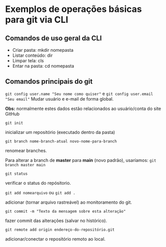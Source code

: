 # Exemplos de operações básicas para git via CLI

## Comandos de uso geral da CLI

- Criar pasta: mkdir nomepasta
- Listar conteúdo: dir
- Limpar tela: cls
- Entar na pasta: cd nomepasta

## Comandos principais do git


`git config user.name "Seu nome como quiser"` e 
`git config user.email "Seu email"`
Mudar usuário e e-mail de forma global.

**Obs:** normalmente estes dados estão relacionados ao usuário/conta do site GitHub

`git init`

inicializar um repositório (executado dentro da pasta)

`git branch nome-branch-atual novo-nome-para-branch`

renomear branches.

Para alterar a branch de **master** para **main** (novo padrão), usaríamos: `git branch master main`

`git status`

verificar o status do repósitorio.

`git add nomearquivo` ou `git add .`

adicionar (tornar arquivo rastreável) ao monitoramento do git.

`git commit -m "Texto da mensagem sobre esta alteração"`

fazer commit das alterações (salvar no histórico).

`git remote add origin endereço-do-repositório.git`

adicionar/conectar o repositório remoto ao local.

